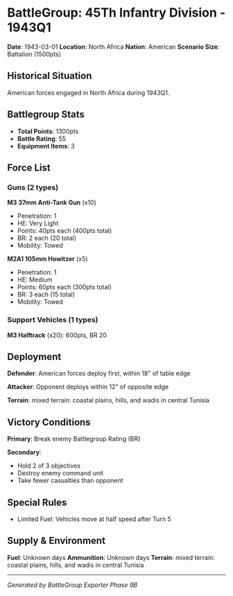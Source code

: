 # BattleGroup: 45Th Infantry Division - 1943Q1

**Date**: 1943-03-01
**Location**: North Africa
**Nation**: American
**Scenario Size**: Battalion (1500pts)

## Historical Situation

American forces engaged in North Africa during 1943Q1.

## Battlegroup Stats

- **Total Points**: 1300pts
- **Battle Rating**: 55
- **Equipment Items**: 3

## Force List

### Guns (2 types)

**M3 37mm Anti-Tank Gun** (x10)
- Penetration: 1
- HE: Very Light
- Points: 40pts each (400pts total)
- BR: 2 each (20 total)
- Mobility: Towed

**M2A1 105mm Howitzer** (x5)
- Penetration: 1
- HE: Medium
- Points: 60pts each (300pts total)
- BR: 3 each (15 total)
- Mobility: Towed

### Support Vehicles (1 types)

**M3 Halftrack** (x20): 600pts, BR 20

## Deployment

**Defender**: American forces deploy first, within 18" of table edge

**Attacker**: Opponent deploys within 12" of opposite edge

**Terrain**: mixed terrain: coastal plains, hills, and wadis in central Tunisia

## Victory Conditions

**Primary**: Break enemy Battlegroup Rating (BR)

**Secondary**:
- Hold 2 of 3 objectives
- Destroy enemy command unit
- Take fewer casualties than opponent

## Special Rules

- Limited Fuel: Vehicles move at half speed after Turn 5

## Supply & Environment

**Fuel**: Unknown days
**Ammunition**: Unknown days
**Terrain**: mixed terrain: coastal plains, hills, and wadis in central Tunisia

---

*Generated by BattleGroup Exporter Phase 9B*

